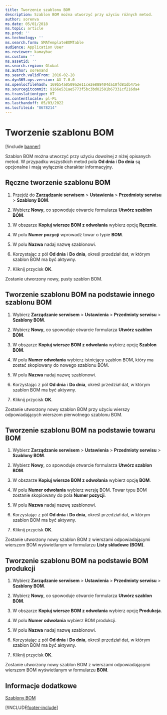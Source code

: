 ```yaml
---
title: Tworzenie szablonu BOM
description: Szablon BOM można utworzyć przy użyciu różnych metod.
author: sorenva
ms.date: 05/01/2018
ms.topic: article
ms.prod: ''
ms.technology: ''
ms.search.form: SMATemplateBOMTable
audience: Application User
ms.reviewer: kamaybac
ms.custom: ''
ms.assetid: ''
ms.search.region: Global
ms.author: sorenand
ms.search.validFrom: 2016-02-28
ms.dyn365.ops.version: AX 7.0.0
ms.openlocfilehash: 169b54a0509a2e11ce2e888404da10fd81db475e
ms.sourcegitcommit: 9166e531ae5773f5bc3bd02501b67331cf216da4
ms.translationtype: HT
ms.contentlocale: pl-PL
ms.lasthandoff: 05/03/2022
ms.locfileid: "8678214"
---
```

# <a name="create-a-template-bom"></a>Tworzenie szablonu BOM   

[!include [banner](../includes/banner.md)]


Szablon BOM można utworzyć przy użyciu dowolnej z niżej opisanych metod. W przypadku wszystkich metod pola **Od dnia** i **Do dnia** są opcjonalne i mają wyłącznie charakter informacyjny.

## <a name="create-a-template-bom-manually"></a>Ręczne tworzenie szablonu BOM

1.  Przejdź do **Zarządzanie serwisem** \> **Ustawienia** \> **Przedmioty serwisu** \> **Szablony BOM**.

2.  Wybierz **Nowy**, co spowoduje otwarcie formularza **Utwórz szablon BOM**.

3.  W obszarze **Kopiuj wiersze BOM z odwołania** wybierz opcję **Ręcznie**.

4.  W polu **Numer pozycji** wprowadź towar o typie **BOM**.

5.  W polu **Nazwa** nadaj nazwę szablonowi.

6.  Korzystając z pól **Od dnia** i **Do dnia**, określ przedział dat, w którym szablon BOM ma być aktywny.

7.  Kliknij przycisk **OK**.

Zostanie utworzony nowy, pusty szablon BOM.

## <a name="create-a-template-bom-based-on-another-template-bom"></a>Tworzenie szablonu BOM na podstawie innego szablonu BOM

1.  Wybierz **Zarządzanie serwisem** \> **Ustawienia** \> **Przedmioty serwisu** \> **Szablony BOM**.

2.  Wybierz **Nowy**, co spowoduje otwarcie formularza **Utwórz szablon BOM**.

3.  W obszarze **Kopiuj wiersze BOM z odwołania** wybierz opcję **Szablon BOM**.

4.  W polu **Numer odwołania** wybierz istniejący szablon BOM, który ma zostać skopiowany do nowego szablonu BOM.

5.  W polu **Nazwa** nadaj nazwę szablonowi.

6.  Korzystając z pól **Od dnia** i **Do dnia**, określ przedział dat, w którym szablon BOM ma być aktywny.

7.  Kliknij przycisk **OK**.

Zostanie utworzony nowy szablon BOM przy użyciu wierszy odpowiadających wierszom pierwotnego szablonu BOM.

## <a name="create-a-template-bom-based-on-an-item-bom"></a>Tworzenie szablonu BOM na podstawie towaru BOM

1.  Wybierz **Zarządzanie serwisem** \> **Ustawienia** \> **Przedmioty serwisu** \> **Szablony BOM**.

2.  Wybierz **Nowy**, co spowoduje otwarcie formularza **Utwórz szablon BOM**.

3.  W obszarze **Kopiuj wiersze BOM z odwołania** wybierz opcję **BOM**.

4.  W polu **Numer odwołania** wybierz wersję BOM. Towar typu BOM zostanie skopiowany do pola **Numer pozycji**.

5.  W polu **Nazwa** nadaj nazwę szablonowi.

6.  Korzystając z pól **Od dnia** i **Do dnia**, określ przedział dat, w którym szablon BOM ma być aktywny.

7.  Kliknij przycisk **OK**.

Zostanie utworzony nowy szablon BOM z wierszami odpowiadającymi wierszom BOM wyświetlanym w formularzu **Listy składowe (BOM)**.

## <a name="create-a-template-bom-based-on-a-production-bom"></a>Tworzenie szablonu BOM na podstawie BOM produkcji

1.  Wybierz **Zarządzanie serwisem** \> **Ustawienia** \> **Przedmioty serwisu** \> **Szablony BOM**.

2.  Wybierz **Nowy**, co spowoduje otwarcie formularza **Utwórz szablon BOM**.

3.  W obszarze **Kopiuj wiersze BOM z odwołania** wybierz opcję **Produkcja**.

4.  W polu **Numer odwołania** wybierz BOM produkcji.

5.  W polu **Nazwa** nadaj nazwę szablonowi.

6.  Korzystając z pól **Od dnia** i **Do dnia**, określ przedział dat, w którym szablon BOM ma być aktywny.

7.  Kliknij przycisk **OK**.

Zostanie utworzony nowy szablon BOM z wierszami odpowiadającymi wierszom BOM wyświetlanym w formularzu **BOM**.

## <a name="see-also"></a>Informacje dodatkowe

[Szablony BOM ](template-boms.md)

  




[!INCLUDE[footer-include](../../includes/footer-banner.md)]